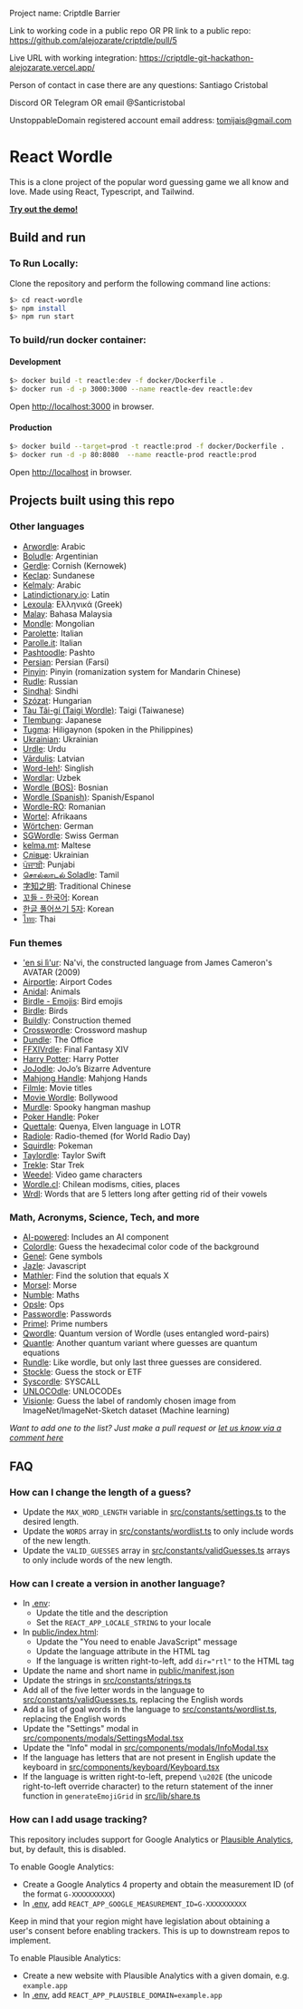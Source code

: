 Project name: Criptdle Barrier

Link to working code in a public repo OR PR link to a public repo: https://github.com/alejozarate/criptdle/pull/5

Live URL with working integration: https://criptdle-git-hackathon-alejozarate.vercel.app/

Person of contact in case there are any questions: Santiago Cristobal

Discord OR Telegram OR email @Santicristobal

UnstoppableDomain registered account email address: tomijais@gmail.com

# React Wordle

This is a clone project of the popular word guessing game we all know and love. Made using React, Typescript, and Tailwind.

[**Try out the demo!**](https://reactle.vercel.app/)

## Build and run

### To Run Locally:

Clone the repository and perform the following command line actions:

```bash
$> cd react-wordle
$> npm install
$> npm run start
```

### To build/run docker container:

#### Development

```bash
$> docker build -t reactle:dev -f docker/Dockerfile .
$> docker run -d -p 3000:3000 --name reactle-dev reactle:dev
```

Open [http://localhost:3000](http://localhost:3000) in browser.

#### Production

```bash
$> docker build --target=prod -t reactle:prod -f docker/Dockerfile .
$> docker run -d -p 80:8080  --name reactle-prod reactle:prod
```

Open [http://localhost](http://localhost) in browser.

## Projects built using this repo

### Other languages

-   [Arwordle](https://arwordle.netlify.app/): Arabic
-   [Boludle](https://www.boludle.com/): Argentinian
-   [Gerdle](https://gerdle.vext.co.uk/): Cornish (Kernowek)
-   [Keclap](https://keclap.xyz/): Sundanese
-   [Kelmaly](https://kelmaly.com/): Arabic
-   [Latindictionary.io](https://wordle.latindictionary.io/): Latin
-   [Lexoula](https://lexoula.com/): Ελληνικά (Greek)
-   [Malay](https://malay-wordle.netlify.app/): Bahasa Malaysia
-   [Mondle](https://mondle.vercel.app/): Mongolian
-   [Parolette](https://parolette.netlify.app/): Italian
-   [Parolle.it](https://parolle.it): Italian
-   [Pashtoodle](https://pashtoodle.lingdocs.com): Pashto
-   [Persian](https://www.persian-wordle.ir/): Persian (Farsi)
-   [Pinyin](https://www.pinyindle.com/): Pinyin (romanization system for Mandarin Chinese)
-   [Rudle](https://rudle.vercel.app): Russian
-   [Sindhal](https://hellosindh.com/sindhal): Sindhi
-   [Szózat](https://szozat.miklosdanka.com/): Hungarian
-   [Tàu Tâi-gí (Taigi Wordle)](https://tau.taigi.info/): Taigi (Taiwanese)
-   [Tlembung](https://tlembung.vercel.app/): Japanese
-   [Tugma](https://tugma.vercel.app): Hiligaynon (spoken in the Philippines)
-   [Ukrainian](https://goroh.pp.ua/games/wordle): Ukrainian
-   [Urdle](https://urdle.chaoticity.com/): Urdu
-   [Vārdulis](https://wordle.lielakeda.lv/): Latvian
-   [Word-leh!](https://word-leh.com): Singlish
-   [Wordlar](http://wordlar.uz/): Uzbek
-   [Wordle (BOS)](https://elahmo.github.io/wordle/): Bosnian
-   [Wordle (Spanish)](https://wordle-es.xavier.cc): Spanish/Espanol
-   [Wordle-RO](https://wordle-ro.sirb.net/): Romanian
-   [Wortel](https://wortel.wrintiewaar.co.za): Afrikaans
-   [Wörtchen](https://woertchen.sofacoach.de): German
-   [SGWordle](https://sgwordle.now.sh/): Swiss German
-   [kelma.mt](https://kelma.mt): Maltese
-   [Слівце](https://slivce.com/): Ukrainian
-   [ਪੰਜਾਬੀ](https://punjabipuzzle.netlify.app/): Punjabi
-   [சொல்லாடல் Soladle](https://omtamil.com/soladle): Tamil
-   [字知之明](https://zedaizd.github.io/zh-char-puzzle/): Traditional Chinese
-   [꼬들 - 한국어](https://belorin.github.io/): Korean
-   [한글 풀어쓰기 5자](https://nakosung.github.io/wordle/): Korean
-   [ไทย](https://buddhistuniversity.net/wordle-thai/): Thai

### Fun themes

-   ['en si lì'ur](https://tirea.learnnavi.org/wordle): Na'vi, the constructed language from James Cameron's AVATAR (2009)
-   [Airportle](https://airportle.scottscheapflights.com/): Airport Codes
-   [Anidal](https://anidal-abrarhayat.web.app/): Animals
-   [Birdle - Emojis](https://birdle.dev): Bird emojis
-   [Birdle](https://www.creek-birdle.com/): Birds
-   [Buildly](https://buildly.procurepro.co/): Construction themed
-   [Crosswordle](https://crosswordle.mekoppe.com/): Crossword mashup
-   [Dundle](https://dundle.dunmiffcord.com/): The Office
-   [FFXIVrdle](https://ffxivrdle.com/): Final Fantasy XIV
-   [Harry Potter](https://www.harrypotterwordle.com/): Harry Potter
-   [JoJodle](https://jojo-news.com/fun/jojodle/): JoJo’s Bizarre Adventure
-   [Mahjong Handle](https://mahjong-handle.update.sh/): Mahjong Hands
-   [Filmle](https://filmle.now.sh/): Movie titles
-   [Movie Wordle](https://movie-wordle.vercel.app): Bollywood
-   [Murdle](https://murdle.vercel.app/): Spooky hangman mashup
-   [Poker Handle](https://kikychow.github.io/poker-wordle/): Poker
-   [Quettale](https://quettale.vercel.app/): Quenya, Elven language in LOTR
-   [Radiole](https://radiole.vercel.app/): Radio-themed (for World Radio Day)
-   [Squirdle](https://squirdle-inky.vercel.app/): Pokeman
-   [Taylordle](https://www.taylordle.com/): Taylor Swift
-   [Trekle](https://treklegame.com): Star Trek
-   [Weedel](https://meetmeinouter.space/wordle/): Video game characters
-   [Wordle.cl](https://www.wordle.cl): Chilean modisms, cities, places
-   [Wrdl](https://wrdl-abae.vercel.app/): Words that are 5 letters long after getting rid of their vowels

### Math, Acronyms, Science, Tech, and more

-   [AI-powered](https://github.com/asirota/wordle-ai): Includes an AI component
-   [Colordle](https://github.com/necropolina/colordle): Guess the hexadecimal color code of the background
-   [Genel](https://andrewholding.github.io/gene-wordle/): Gene symbols
-   [Jazle](https://jazle.quest/): Javascript
-   [Mathler](https://www.mathler.com/): Find the solution that equals X
-   [Morsel](https://plingbang.github.io/morsel/): Morse
-   [Numble](https://rbrignall.github.io/numble/): Maths
-   [Opsle](https://opsle.vercel.app/): Ops
-   [Passwordle](https://passwordle.sp8c3.com/): Passwords
-   [Primel](https://converged.yt/primel/): Prime numbers
-   [Qwordle](https://qwordle.bhat.ca/): Quantum version of Wordle (uses entangled word-pairs)
-   [Quantle](https://deduckproject.github.io/quantle/): Another quantum variant where guesses are quantum equations
-   [Rundle](https://furstenheim.github.io/react-wordle/): Like wordle, but only last three guesses are considered.
-   [Stockle](https://stockle.win/): Guess the stock or ETF
-   [Syscordle](https://nezza.github.io/syscordle/): SYSCALL
-   [UNLOCOdle](https://unlocodle.collabital.com/): UNLOCODEs
-   [Visionle](https://orisenbazuru.github.io/visionle/): Guess the label of randomly chosen image from ImageNet/ImageNet-Sketch dataset (Machine learning)

_Want to add one to the list? Just make a pull request or [let us know via a comment here](https://github.com/cwackerfuss/react-wordle/issues/120)_

## FAQ

### How can I change the length of a guess?

-   Update the `MAX_WORD_LENGTH` variable in [src/constants/settings.ts](src/constants/settings.ts) to the desired length.
-   Update the `WORDS` array in [src/constants/wordlist.ts](src/constants/wordlist.ts) to only include words of the new length.
-   Update the `VALID_GUESSES` array in [src/constants/validGuesses.ts](src/constants/validGuesses.ts) arrays to only include words of the new length.

### How can I create a version in another language?

-   In [.env](.env):
    -   Update the title and the description
    -   Set the `REACT_APP_LOCALE_STRING` to your locale
-   In [public/index.html](public/index.html):
    -   Update the "You need to enable JavaScript" message
    -   Update the language attribute in the HTML tag
    -   If the language is written right-to-left, add `dir="rtl"` to the HTML tag
-   Update the name and short name in [public/manifest.json](public/manifest.json)
-   Update the strings in [src/constants/strings.ts](src/constants/strings.ts)
-   Add all of the five letter words in the language to [src/constants/validGuesses.ts](src/constants/validGuesses.ts), replacing the English words
-   Add a list of goal words in the language to [src/constants/wordlist.ts](src/constants/wordlist.ts), replacing the English words
-   Update the "Settings" modal in [src/components/modals/SettingsModal.tsx](src/components/modals/SettingsModal.tsx)
-   Update the "Info" modal in [src/components/modals/InfoModal.tsx](src/components/modals/InfoModal.tsx)
-   If the language has letters that are not present in English update the keyboard in [src/components/keyboard/Keyboard.tsx](src/components/keyboard/Keyboard.tsx)
-   If the language is written right-to-left, prepend `\u202E` (the unicode right-to-left override character) to the return statement of the inner function in `generateEmojiGrid` in [src/lib/share.ts](src/lib/share.ts)

### How can I add usage tracking?

This repository includes support for Google Analytics or [Plausible Analytics](https://plausible.io), but, by default, this is disabled.

To enable Google Analytics:

-   Create a Google Analytics 4 property and obtain the measurement ID (of the format `G-XXXXXXXXXX`)
-   In [.env](.env), add `REACT_APP_GOOGLE_MEASUREMENT_ID=G-XXXXXXXXXX`

Keep in mind that your region might have legislation about obtaining a user's consent before enabling trackers. This is up to downstream repos to implement.

To enable Plausible Analytics:

-   Create a new website with Plausible Analytics with a given domain, e.g. `example.app`
-   In [.env](.env), add `REACT_APP_PLAUSIBLE_DOMAIN=example.app`
